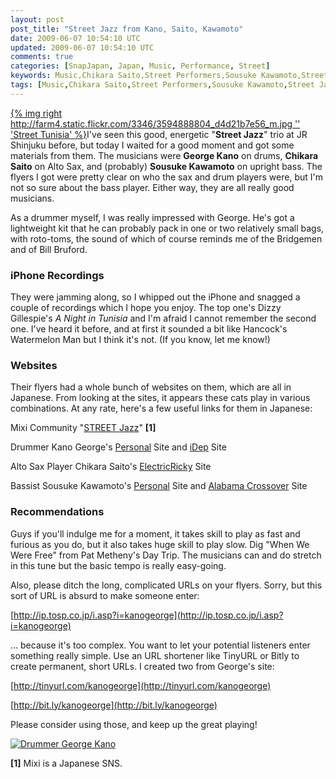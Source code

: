```yaml
---           
layout: post
post_title: "Street Jazz from Kano, Saito, Kawamoto"
date: 2009-06-07 10:54:10 UTC
updated: 2009-06-07 10:54:10 UTC
comments: true
categories: [SnapJapan, Japan, Music, Performance, Street]
keywords: Music,Chikara Saito,Street Performers,Sousuke Kawamoto,Street Jazz,Musicians,japan,George Kano
tags: [Music,Chikara Saito,Street Performers,Sousuke Kawamoto,Street Jazz,Musicians,japan,George Kano]
---
```

 


[{% img right http://farm4.static.flickr.com/3346/3594888804_d4d21b7e56_m.jpg '' 'Street Tunisia' %}](http://www.flickr.com/photos/81796435@N00/3594888804 "View 'Street Tunisia' on Flickr.com")I've seen this good, energetic "**Street Jazz**" trio at JR Shinjuku before, but today I waited for a good moment and got some materials from them. The musicians were **George Kano** on drums, **Chikara Saito** on Alto Sax, and (probably) **Sousuke Kawamoto** on upright bass. The flyers I got were pretty clear on who the sax and drum players were, but I'm not so sure about the bass player. Either way, they are all really good musicians. 




As a drummer myself, I was really impressed with George. He's got a lightweight kit that he can probably pack in one or two relatively small bags, with roto-toms, the sound of which of course reminds me of the Bridgemen and of Bill Bruford.




### iPhone Recordings






They were jamming along, so I whipped out the iPhone and snagged a couple of recordings which I hope you enjoy. The top one's Dizzy Gillespie's _A Night in Tunisia_ and I'm afraid I cannot remember the second one. I've heard it before, and at first it sounded a bit like Hancock's Watermelon Man but I think it's not. (If you know, let me know!)














### Websites






Their flyers had a whole bunch of websites on them, which are all in Japanese. From looking at the sites, it appears these cats play in various combinations. At any rate, here's a few useful links for them in Japanese: 









Mixi Community "[STREET Jazz](http://mixi.jp/view_community.pl?id=938722)" **[1]**




Drummer Kano George's [Personal](http://ip.tosp.co.jp/i.asp?i=kanogeorge) Site and [iDep](http://www.i-dep.jp) Site




Alto Sax Player Chikara Saito's [ElectricRicky](http://www.geocities.jp/elektricricky/toppage.htm) Site




Bassist Sousuke Kawamoto's [Personal](http://www7b.biglobe.ne.jp/~sousuke-website/) Site and [Alabama Crossover](http://www.alabamacrossover.net) Site









### Recommendations






Guys if you'll indulge me for a moment, it takes skill to play as fast and furious as you do, but it also takes huge skill to play slow. Dig "When We Were Free" from Pat Metheny's Day Trip. The musicians can and do stretch in this tune but the basic tempo is really easy-going. 




Also, please ditch the long, complicated URLs on your flyers. Sorry, but this sort of URL is absurd to make someone enter: 




[http://ip.tosp.co.jp/i.asp?i=kanogeorge](http://ip.tosp.co.jp/i.asp?i=kanogeorge)




... because it's too complex. You want to let your potential listeners enter something really simple. Use an URL shortener like TinyURL or Bitly to create permanent, short URLs. I created two from George's site:




[http://tinyurl.com/kanogeorge](http://tinyurl.com/kanogeorge)




[http://bit.ly/kanogeorge](http://bit.ly/kanogeorge)




Please consider using those, and keep up the great playing!




[![Drummer George Kano](http://www.pict01.maho.jp/user/0002/553/151/200806/1_1_QZGWCZFQ6N_s.jpg)](http://www.pict01.maho.jp/user/0002/553/151/200806/1_1_QZGWCZFQ6N.jpg)




**[1]** Mixi is a Japanese SNS.


